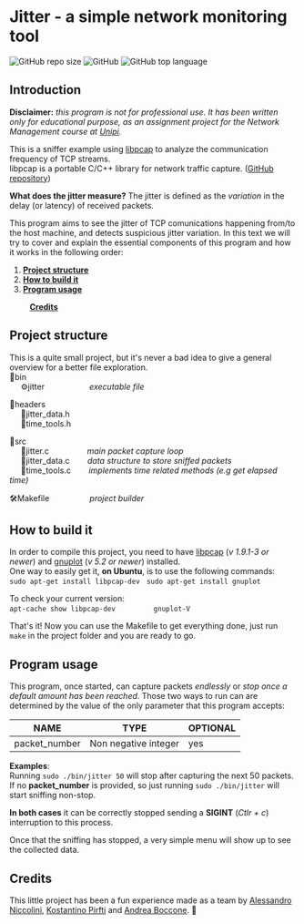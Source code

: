 # Jitter - a simple network monitoring tool        
![GitHub repo size](https://img.shields.io/github/repo-size/Crostatus/Jitter) ![GitHub](https://img.shields.io/github/license/Crostatus/Jitter) ![GitHub top language](https://img.shields.io/github/languages/top/Crostatus/Jitter?color=red)
 
 ## Introduction   
 **Disclaimer:** *this program is not for professional use. It has been written only for educational purpose, as an assignment project for the Network Management course at [Unipi](https://di.unipi.it/).*

This is a sniffer example using [libpcap](https://www.tcpdump.org/manpages/pcap.3pcap.html) to analyze the communication frequency of TCP streams.    
libpcap is a portable C/C++ library for network traffic capture. ([GitHub repository](https://github.com/the-tcpdump-group/libpcap))

**What does the jitter measure?** The jitter is defined as the *variation* in the delay (or latency) of received packets.

This program aims to see the jitter of TCP comunications happening from/to the host machine, and detects suspicious jitter variation. 
In this text we will try to cover and explain the essential components of this program and how it works in the following order: 
 1. **[Project structure](#project-structure)**
 2. **[How to build it](#how-to-build-it)**
 3. **[Program usage](#program-usage)**    
  
 &nbsp;&nbsp;&nbsp;&nbsp;&nbsp;&nbsp;&nbsp;&nbsp;&nbsp;**[Credits](#credits)**
 
 ## Project structure
This is a quite small project, but it's never a bad idea to give a general overview for a better file exploration.     
📁bin    
&nbsp;&nbsp;&nbsp;&nbsp; ⚙️jitter &nbsp;&nbsp;&nbsp;&nbsp;&nbsp;&nbsp;&nbsp;&nbsp;&nbsp;&nbsp;&nbsp;&nbsp;&nbsp;&nbsp;&nbsp;&nbsp;&nbsp;&nbsp; *executable file*

📁headers    
&nbsp;&nbsp;&nbsp;&nbsp;&nbsp;📃jitter_data.h    
&nbsp;&nbsp;&nbsp;&nbsp;&nbsp;📃time_tools.h    

📁src    
&nbsp;&nbsp;&nbsp;&nbsp;&nbsp;📃jitter.c &nbsp;&nbsp;&nbsp;&nbsp;&nbsp;&nbsp;&nbsp;&nbsp;&nbsp;&nbsp;&nbsp;&nbsp;&nbsp;&nbsp;&nbsp; *main packet capture loop*   
&nbsp;&nbsp;&nbsp;&nbsp;&nbsp;📃jitter_data.c &nbsp;&nbsp;&nbsp;&nbsp;&nbsp;&nbsp; *data structure to store sniffed packets*    
&nbsp;&nbsp;&nbsp;&nbsp;&nbsp;📃time_tools.c  &nbsp;&nbsp;&nbsp;&nbsp;&nbsp;&nbsp; *implements time related methods (e.g get elapsed time)*  

🛠️Makefile &nbsp;&nbsp;&nbsp;&nbsp;&nbsp;&nbsp;&nbsp;&nbsp;&nbsp;&nbsp;&nbsp;&nbsp;&nbsp;&nbsp;&nbsp;&nbsp; *project builder*    

## How to build it
In order to compile this project, you need to have [libpcap](https://github.com/the-tcpdump-group/libpcap) (*v 1.9.1-3 or newer*) and [gnuplot](http://www.gnuplot.info/) (*v 5.2 or newer*) installed.    
One way to easily get it, **on Ubuntu**, is to use the following commands:    
`sudo apt-get install libpcap-dev`&nbsp;&nbsp;&nbsp;`sudo apt-get install gnuplot`    

To check your current version:    
`apt-cache show libpcap-dev` &nbsp;&nbsp;&nbsp;&nbsp;&nbsp;&nbsp;&nbsp;&nbsp;&nbsp;&nbsp;&nbsp;&nbsp;&nbsp;&nbsp;&nbsp;&nbsp;`gnuplot-V`
    
That's it! Now you can use the Makefile to get everything done, just run `make` in the project folder and you are ready to go.     

## Program usage
This program, once started, can capture packets *endlessly* or *stop once a default amount has been reached*. 
Those two ways to run can are determined by the value of the only parameter that this program accepts:

|NAME                |TYPE                       |OPTIONAL                         |
|----------------|-------------------------------|-----------------------------|
|packet_number|Non negative integer            |yes         |

**Examples**:    
Running `sudo ./bin/jitter 50` will stop after capturing the next 50 packets.    
If no **packet_number** is provided, so just running `sudo ./bin/jitter` will start sniffing non-stop.

**In both cases** it can be correctly stopped sending a **SIGINT** (*Ctlr + c*) interruption to this process.

Once that the sniffing has stopped, a very simple menu will show up to see the collected data.    

## Credits    
This little project has been a fun experience made as a team by [Alessandro Niccolini](https://github.com/alexnicco98), [Kostantino Pirfti](https://github.com/Elkosta) and [Andrea Boccone](https://github.com/Crostatus).  🍻  

